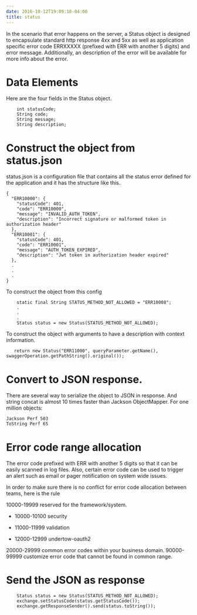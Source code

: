 ```yaml
---
date: 2016-10-12T19:09:18-04:00
title: status
---
```


In the scenario that error happens on the server, a Status object is designed 
to encapsulate standard http response 4xx and 5xx as well as application specific 
error code ERRXXXXX (prefixed with ERR with another 5 digits) and error message. 
Additionally, an description of the error will be available for more info about 
the error.

# Data Elements    

Here are the four fields in the Status object.
```
    int statusCode;
    String code;
    String message;
    String description;
```

# Construct the object from status.json
status.json is a configuration file that contains all the status error defined 
for the application and it has the structure like this.

```
{
  "ERR10000": {
    "statusCode": 401,
    "code": "ERR10000",
    "message": "INVALID_AUTH_TOKEN",
    "description": "Incorrect signature or malformed token in authorization header"
  },
  "ERR10001": {
    "statusCode": 401,
    "code": "ERR10001",
    "message": "AUTH_TOKEN_EXPIRED",
    "description": "Jwt token in authorization header expired"
  },
  .
  .
  .
}
```

To construct the object from this config

```
    static final String STATUS_METHOD_NOT_ALLOWED = "ERR10008";
    .
    .
    .
    Status status = new Status(STATUS_METHOD_NOT_ALLOWED);

```
To construct the object with arguments to have a description with context 
information.

```
   return new Status("ERR11000", queryParameter.getName(), swaggerOperation.getPathString().original());

```

# Convert to JSON response. 

There are several way to serialize the object to JSON in response. And string 
concat is almost 10 times faster than Jackson ObjectMapper. For one million 
objects:

```
Jackson Perf 503
ToString Perf 65

```
# Error code range allocation
The error code prefixed with ERR with another 5 digits so that it can be easily 
scanned in log files. Also, certain error code can be used to trigger an alert 
such as email or pager notification on system wide issues.

In order to make sure there is no conflict for error code allocation between 
teams, here is the rule

10000-19999 reserved for the framework/system.
   * 10000-10100 security

   * 11000-11999 validation

   * 12000-12999 undertow-oauth2

20000-29999 common error codes within your business domain.
90000-99999 customize error code that cannot be found in common range.

# Send the JSON as response

```
    Status status = new Status(STATUS_METHOD_NOT_ALLOWED);
    exchange.setStatusCode(status.getStatusCode());
    exchange.getResponseSender().send(status.toString());

```